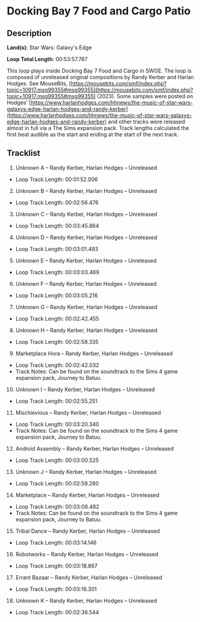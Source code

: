 # Docking Bay 7 Food and Cargo Patio

## Description

**Land(s)**: Star Wars: Galaxy's Edge

**Loop Total Length**: 00:53:57.767

This loop plays inside Docking Bay 7 Food and Cargo in SWGE. The loop is composed of unreleased original compositions by Randy Kerber and Harlan Hodges. See MouseBits, [https://mousebits.com/smf/index.php?topic=10917.msg99355#msg99355](https://mousebits.com/smf/index.php?topic=10917.msg99355#msg99355) (2023). Some samples were posted on Hodges’ [https://www.harlanhodges.com/hhnews/the-music-of-star-wars-galaxys-edge-harlan-hodges-and-randy-kerber](https://www.harlanhodges.com/hhnews/the-music-of-star-wars-galaxys-edge-harlan-hodges-and-randy-kerber) and other tracks were released almost in full via a The Sims expansion pack. Track lengths calculated the first beat audible as the start and ending at the start of the next track.

## Tracklist

1. Unknown A – Randy Kerber, Harlan Hodges – Unreleased
- Loop Track Length: 00:01:52.006

2. Unknown B – Randy Kerber, Harlan Hodges – Unreleased
- Loop Track Length: 00:02:56.476

3. Unknown C – Randy Kerber, Harlan Hodges – Unreleased
- Loop Track Length: 00:03:45.864

4. Unknown D – Randy Kerber, Harlan Hodges – Unreleased
- Loop Track Length: 00:03:01.493

5. Unknown E – Randy Kerber, Harlan Hodges – Unreleased
- Loop Track Length: 00:03:03.469

6. Unknown F – Randy Kerber, Harlan Hodges – Unreleased
- Loop Track Length: 00:03:05.216

7. Unknown G – Randy Kerber, Harlan Hodges – Unreleased
- Loop Track Length: 00:02:42.455

8. Unknown H – Randy Kerber, Harlan Hodges – Unreleased
- Loop Track Length: 00:02:58.335

9. Marketplace Hora – Randy Kerber, Harlan Hodges – Unreleased
- Loop Track Length: 00:02:42.032
- Track Notes: Can be found on the soundtrack to the Sims 4 game expansion pack, Journey to Batuu.

10. Unknown I – Randy Kerber, Harlan Hodges – Unreleased
- Loop Track Length: 00:02:55.251

11. Mischievious – Randy Kerber, Harlan Hodges – Unreleased
- Loop Track Length: 00:03:20.340
- Track Notes: Can be found on the soundtrack to the Sims 4 game expansion pack, Journey to Batuu.

12. Android Assembly – Randy Kerber, Harlan Hodges – Unreleased
- Loop Track Length: 00:03:00.525

13. Unknown J – Randy Kerber, Harlan Hodges – Unreleased
- Loop Track Length: 00:02:59.280

14. Marketplace – Randy Kerber, Harlan Hodges – Unreleased
- Loop Track Length: 00:03:08.482
- Track Notes: Can be found on the soundtrack to the Sims 4 game expansion pack, Journey to Batuu.

15. Tribal Dance – Randy Kerber, Harlan Hodges – Unreleased
- Loop Track Length: 00:03:14.146

16. Robotworks – Randy Kerber, Harlan Hodges – Unreleased
- Loop Track Length: 00:03:18.867

17. Errant Bazaar – Randy Kerber, Harlan Hodges – Unreleased
- Loop Track Length: 00:03:16.301

18. Unknown K – Randy Kerber, Harlan Hodges – Unreleased
- Loop Track Length: 00:02:36.544
